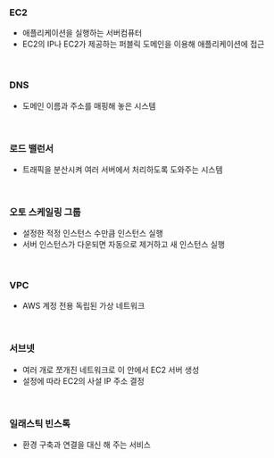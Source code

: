 ### EC2
- 애플리케이션을 실행하는 서버컴퓨터
- EC2의 IP나 EC2가 제공하는 퍼블릭 도메인을 이용해 애플리케이션에 접근
<br>

### DNS
- 도메인 이름과 주소를 매핑해 놓은 시스템
<br>

### 로드 밸런서
- 트래픽을 분산시켜 여러 서버에서 처리하도록 도와주는 시스템
<br>

### 오토 스케일링 그룹
- 설정한 적정 인스턴스 수만큼 인스턴스 실행
- 서버 인스턴스가 다운되면 자동으로 제거하고 새 인스턴스 실행
<br>

### VPC
- AWS 계정 전용 독립된 가상 네트워크
<br>

### 서브넷
- 여러 개로 쪼개진 네트워크로 이 안에서 EC2 서버 생성
- 설정에 따라 EC2의 사설 IP 주소 결정
<br>

### 일래스틱 빈스톡
- 환경 구축과 연결을 대신 해 주는 서비스